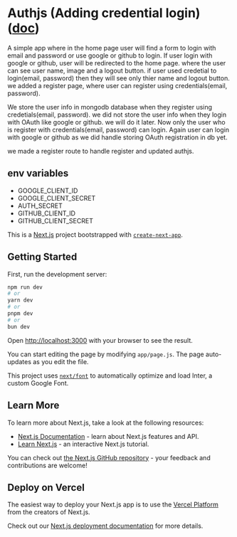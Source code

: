 # Authjs (Adding credential login) ([doc](https://authjs.dev/))

A simple app where in the home page user will find a form to login with email and password or use google or github  to login. If user login with google or github, user will be redirected to the home page. where the user can see user name, image and a logout button. if user used credetial to login(email, password) then they will see only thier name and logout button. we added a register page, where user can register using credentials(email, password). 

We store the user info in mongodb database when they register using credetials(email, password). we did not store the user info when they login with OAuth like google or github. we will do it later.  Now only the user who is register with credentials(email, password) can login. Again user can login with google or github as we did handle storing OAuth registration in db  yet.

we made a register route to handle register and updated authjs.

## env variables
- GOOGLE_CLIENT_ID
- GOOGLE_CLIENT_SECRET
- AUTH_SECRET 
- GITHUB_CLIENT_ID
- GITHUB_CLIENT_SECRET

This is a [Next.js](https://nextjs.org/) project bootstrapped with [`create-next-app`](https://github.com/vercel/next.js/tree/canary/packages/create-next-app).

## Getting Started

First, run the development server:

```bash
npm run dev
# or
yarn dev
# or
pnpm dev
# or
bun dev
```

Open [http://localhost:3000](http://localhost:3000) with your browser to see the result.

You can start editing the page by modifying `app/page.js`. The page auto-updates as you edit the file.

This project uses [`next/font`](https://nextjs.org/docs/basic-features/font-optimization) to automatically optimize and load Inter, a custom Google Font.

## Learn More

To learn more about Next.js, take a look at the following resources:

- [Next.js Documentation](https://nextjs.org/docs) - learn about Next.js features and API.
- [Learn Next.js](https://nextjs.org/learn) - an interactive Next.js tutorial.

You can check out [the Next.js GitHub repository](https://github.com/vercel/next.js/) - your feedback and contributions are welcome!

## Deploy on Vercel

The easiest way to deploy your Next.js app is to use the [Vercel Platform](https://vercel.com/new?utm_medium=default-template&filter=next.js&utm_source=create-next-app&utm_campaign=create-next-app-readme) from the creators of Next.js.

Check out our [Next.js deployment documentation](https://nextjs.org/docs/deployment) for more details.
